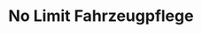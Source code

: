 ---
title: "No Limit Fahrzeugpflege"
url: /euskirchen/no-limit-fahrzeugpflege/
shop: Autowerkstatt
---